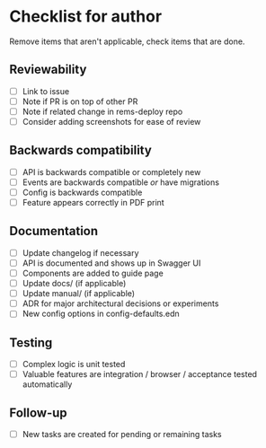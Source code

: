 # Checklist for author

Remove items that aren't applicable, check items that are done.

## Reviewability
- [ ] Link to issue
- [ ] Note if PR is on top of other PR
- [ ] Note if related change in rems-deploy repo
- [ ] Consider adding screenshots for ease of review

## Backwards compatibility
- [ ] API is backwards compatible or completely new
- [ ] Events are backwards compatible _or_ have migrations
- [ ] Config is backwards compatible
- [ ] Feature appears correctly in PDF print

## Documentation
- [ ] Update changelog if necessary
- [ ] API is documented and shows up in Swagger UI
- [ ] Components are added to guide page
- [ ] Update docs/ (if applicable)
- [ ] Update manual/ (if applicable)
- [ ] ADR for major architectural decisions or experiments
- [ ] New config options in config-defaults.edn

## Testing
- [ ] Complex logic is unit tested
- [ ] Valuable features are integration / browser / acceptance tested automatically

## Follow-up
- [ ] New tasks are created for pending or remaining tasks
